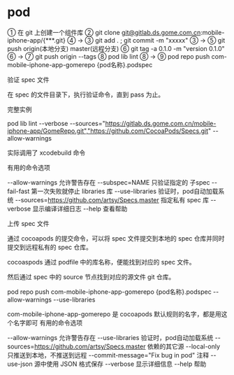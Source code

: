 # pod

① 在 git 上创建一个组件库
② git clone git@gitlab.ds.gome.com.cn:mobile-iphone-app/{***.git}
④ -> ③ git add . ; git commit -m "xxxxx"
③ -> ⑤ git push origin(本地分支) master(远程分支)
⑥  git tag -a 0.1.0 -m "version 0.1.0"
⑥ -> ⑦ git push origin --tags
⑧ pod lib lint
⑧ -> ⑨ pod repo push com-mobile-iphone-app-gomerepo {pod名称}.podspec

验证 spec 文件

在 spec 的文件目录下，执行验证命令，直到 pass 为止。

完整实例

pod lib lint --verbose --sources="https://gitlab.ds.gome.com.cn/mobile-iphone-app/GomeRepo.git","https://github.com/CocoaPods/Specs.git" --allow-warnings

实际调用了 xcodebuild 命令

有用的命令选项

--allow-warnings                                  允许警告存在
--subspec=NAME                                    只验证指定的 子spec
--fail-fast                                       第一次失败就停止 libraries 库
--use-libraries                                   验证时，pod自动加载系统 
--sources=https://github.com/artsy/Specs,master   指定私有 spec 库
--verbose                                         显示编译详细日志
--help                                            查看帮助




上传 spec 文件

通过 cocoapods 的提交命令，可以将 spec 文件提交到本地的 spec 仓库并同时提交到远程私有的 spec 仓库。

cocoaspods 通过 podfile 中的库名称，便能找到对应的 spec 文件。

然后通过 spec 中的 source 节点找到对应的源文件 git 仓库。

pod repo push com-mobile-iphone-app-gomerepo {pod名称}.podspec --allow-warnings --use-libraries

com-mobile-iphone-app-gomerepo 是 cocoapods 默认规则的名字，都是用这个名字即可
有用的命令选项

--allow-warnings                                  允许警告存在
--use-libraries                                   验证时，pod自动加载系统 
--sources=https://github.com/artsy/Specs,master   依赖的其它源
--local-only                                      只推送到本地，不推送到远程
--commit-message="Fix bug in pod"                 注释
--use-json                                        源中使用 JSON 格式保存
--verbose                                         显示详细信息
--help                                            帮助